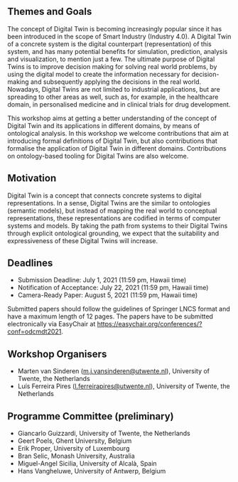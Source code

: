 ## Themes and Goals 
The concept of Digital Twin is becoming increasingly popular since it has been introduced in the scope of Smart Industry (Industry 4.0). A Digital Twin of a concrete system is the digital counterpart (representation) of this system, and has many potential benefits for simulation, prediction, analysis and visualization, to mention just a few. The ultimate purpose of Digital Twins is to improve decision making for solving real world problems, by using the digital model to create the information necessary for decision-making and subsequently applying the decisions in the real world. Nowadays, Digital Twins are not limited to industrial applications, but are spreading to other areas as well, such as, for example, in the healthcare domain, in personalised medicine and in clinical trials for drug development.

This workshop aims at getting a better understanding of the concept of Digital Twin and its applications in different domains, by means of ontological analysis. In this workshop we welcome contributions that aim at introducing formal definitions of Digital Twin, but also contributions that formalise the application of Digital Twin in different domains. Contributions on ontology-based tooling for Digital Twins are also welcome.

## Motivation
Digital Twin is a concept that connects concrete systems to digital representations. In a sense, Digital Twins are the similar to ontologies (semantic models), but instead of mapping the real world to conceptual representations, these representations are codified in terms of computer systems and models. By taking the path from systems to their Digital Twins through explicit ontological grounding, we expect that the suitability and expressiveness of these Digital Twins will increase. 

## Deadlines 

- Submission Deadline: July 1, 2021 (11:59 pm, Hawaii time)
- Notification of Acceptance:	July 22, 2021 (11:59 pm, Hawaii time)
- Camera-Ready Paper:	August 5, 2021 (11:59 pm, Hawaii time)

Submitted papers should follow the guidelines of Springer LNCS format and have a maximum length of 12 pages. The papers have to be submitted electronically via EasyChair at <https://easychair.org/conferences/?conf=odcmdt2021>.
 
## Workshop Organisers

- Marten van Sinderen (m.j.vansinderen@utwente.nl), University of Twente, the Netherlands
- Luís Ferreira Pires (l.ferreirapires@utwente.nl), University of Twente, the Netherlands

## Programme Committee (preliminary)

- Giancarlo Guizzardi, University of Twente, the Netherlands
- Geert Poels, Ghent University, Belgium
- Erik Proper, University of Luxembourg
- Bran Selic, Monash University, Australia
- Miguel-Angel Sicilia, University of Alcalà, Spain
- Hans Vangheluwe, University of Antwerp, Belgium
